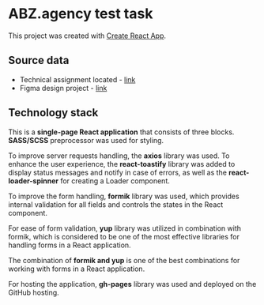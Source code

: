 # ABZ.agency test task

This project was created with [Create React App](https://github.com/facebook/create-react-app).

## Source data

- Technical assignment located - [link](https://drive.google.com/file/d/11XPGP9wrHB-B5aLlBCRLXHVA2yvM2QhY/view)
- Figma design project - [link](https://www.figma.com/file/ykJhQGVFGbQBEQZzuktwvm/TESTTASK---2022?node-id=581-0&t=lG51agEAYtfaHvjM-0)

## Technology stack

This is a **single-page React application** that consists of three blocks. **SASS/SCSS** preprocessor was used for styling.

To improve server requests handling, the **axios** library was used. To enhance the user experience, the **react-toastify** library was added to display status messages and notify in case of errors, as well as the **react-loader-spinner** for creating a Loader component.

To improve the form handling, **formik** library was used, which provides internal validation for all fields and controls the states in the React component.

For ease of form validation, **yup** library was utilized in combination with formik, which is considered to be one of the most effective libraries for handling forms in a React application.

The combination of **formik and yup** is one of the best combinations for working with forms in a React application.

For hosting the application, **gh-pages** library was used and deployed on the GitHub hosting.
